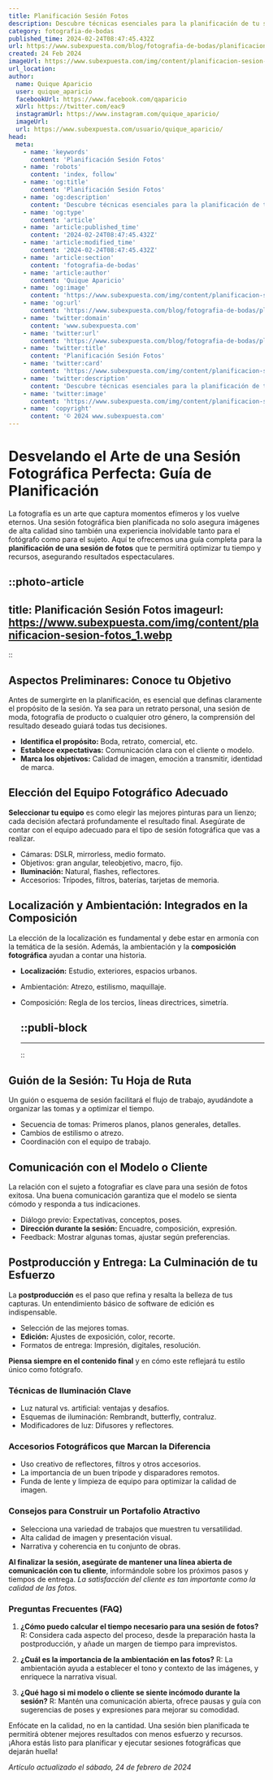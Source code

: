 ```yaml
---
title: Planificación Sesión Fotos
description: Descubre técnicas esenciales para la planificación de tu sesión de fotos y garantiza capturas impresionantes y profesionales.
category: fotografia-de-bodas
published_time: 2024-02-24T08:47:45.432Z
url: https://www.subexpuesta.com/blog/fotografia-de-bodas/planificacion-sesion-fotos
created: 24 Feb 2024
imageUrl: https://www.subexpuesta.com/img/content/planificacion-sesion-fotos_1.webp
url_location:
author:
  name: Quique Aparicio
  user: quique_aparicio
  facebookUrl: https://www.facebook.com/qaparicio
  xUrl: https://twitter.com/eac9
  instagramUrl: https://www.instagram.com/quique_aparicio/
  imageUrl: 
  url: https://www.subexpuesta.com/usuario/quique_aparicio/
head:
  meta:
    - name: 'keywords'
      content: 'Planificación Sesión Fotos'
    - name: 'robots'
      content: 'index, follow'
    - name: 'og:title'
      content: 'Planificación Sesión Fotos'
    - name: 'og:description'
      content: 'Descubre técnicas esenciales para la planificación de tu sesión de fotos y garantiza capturas impresionantes y profesionales.'
    - name: 'og:type'
      content: 'article'
    - name: 'article:published_time'
      content: '2024-02-24T08:47:45.432Z'
    - name: 'article:modified_time'
      content: '2024-02-24T08:47:45.432Z'
    - name: 'article:section'
      content: 'fotografia-de-bodas'
    - name: 'article:author'
      content: 'Quique Aparicio'
    - name: 'og:image'
      content: 'https://www.subexpuesta.com/img/content/planificacion-sesion-fotos_1.webp'
    - name: 'og:url'
      content: 'https://www.subexpuesta.com/blog/fotografia-de-bodas/planificacion-sesion-fotos'
    - name: 'twitter:domain'
      content: 'www.subexpuesta.com'
    - name: 'twitter:url'
      content: 'https://www.subexpuesta.com/blog/fotografia-de-bodas/planificacion-sesion-fotos'
    - name: 'twitter:title'
      content: 'Planificación Sesión Fotos'
    - name: 'twitter:card'
      content: 'https://www.subexpuesta.com/img/content/planificacion-sesion-fotos_1.webp'
    - name: 'twitter:description'
      content: 'Descubre técnicas esenciales para la planificación de tu sesión de fotos y garantiza capturas impresionantes y profesionales.'
    - name: 'twitter:image'
      content: 'https://www.subexpuesta.com/img/content/planificacion-sesion-fotos_1.webp'
    - name: 'copyright'
      content: '© 2024 www.subexpuesta.com'
---
```

# Desvelando el Arte de una Sesión Fotográfica Perfecta: Guía de Planificación

La fotografía es un arte que captura momentos efímeros y los vuelve eternos. Una sesión fotográfica bien planificada no solo asegura imágenes de alta calidad sino también una experiencia inolvidable tanto para el fotógrafo como para el sujeto. Aquí te ofrecemos una guía completa para la **planificación de una sesión de fotos** que te permitirá optimizar tu tiempo y recursos, asegurando resultados espectaculares.


::photo-article
---
title: Planificación Sesión Fotos
imageurl: https://www.subexpuesta.com/img/content/planificacion-sesion-fotos_1.webp
---
::


## Aspectos Preliminares: Conoce tu Objetivo

Antes de sumergirte en la planificación, es esencial que definas claramente el propósito de la sesión. Ya sea para un retrato personal, una sesión de moda, fotografía de producto o cualquier otro género, la comprensión del resultado deseado guiará todas tus decisiones. 

- **Identifica el propósito:** Boda, retrato, comercial, etc.
- **Establece expectativas:** Comunicación clara con el cliente o modelo.
- **Marca los objetivos:** Calidad de imagen, emoción a transmitir, identidad de marca.

## Elección del Equipo Fotográfico Adecuado

**Seleccionar tu equipo** es como elegir las mejores pinturas para un lienzo; cada decisión afectará profundamente el resultado final. Asegúrate de contar con el equipo adecuado para el tipo de sesión fotográfica que vas a realizar.

- Cámaras: DSLR, mirrorless, medio formato.
- Objetivos: gran angular, teleobjetivo, macro, fijo.
- **Iluminación:** Natural, flashes, reflectores.
- Accesorios: Trípodes, filtros, baterías, tarjetas de memoria.

## **Localización y Ambientación: Integrados en la Composición**

La elección de la localización es fundamental y debe estar en armonía con la temática de la sesión. Además, la ambientación y la **composición fotográfica** ayudan a contar una historia.

- **Localización:** Estudio, exteriores, espacios urbanos.
- Ambientación: Atrezo, estilismo, maquillaje.
- Composición: Regla de los tercios, líneas directrices, simetría.


  ::publi-block
  ---
  ---
  ::
  
  
## Guión de la Sesión: Tu Hoja de Ruta

Un guión o esquema de sesión facilitará el flujo de trabajo, ayudándote a organizar las tomas y a optimizar el tiempo.

- Secuencia de tomas: Primeros planos, planos generales, detalles.
- Cambios de estilismo o atrezo.
- Coordinación con el equipo de trabajo.

## **Comunicación con el Modelo o Cliente**

La relación con el sujeto a fotografiar es clave para una sesión de fotos exitosa. Una buena comunicación garantiza que el modelo se sienta cómodo y responda a tus indicaciones.

- Diálogo previo: Expectativas, conceptos, poses.
- **Dirección durante la sesión:** Encuadre, composición, expresión.
- Feedback: Mostrar algunas tomas, ajustar según preferencias.

## Postproducción y Entrega: La Culminación de tu Esfuerzo

La **postproducción** es el paso que refina y resalta la belleza de tus capturas. Un entendimiento básico de software de edición es indispensable.

- Selección de las mejores tomas.
- **Edición:** Ajustes de exposición, color, recorte.
- Formatos de entrega: Impresión, digitales, resolución.

**Piensa siempre en el contenido final** y en cómo este reflejará tu estilo único como fotógrafo.

### **Técnicas de Iluminación Clave**

- Luz natural vs. artificial: ventajas y desafíos.
- Esquemas de iluminación: Rembrandt, butterfly, contraluz.
- Modificadores de luz: Difusores y reflectores.

### Accesorios Fotográficos que Marcan la Diferencia

- Uso creativo de reflectores, filtros y otros accesorios.
- La importancia de un buen trípode y disparadores remotos.
- Funda de lente y limpieza de equipo para optimizar la calidad de imagen.

### Consejos para Construir un Portafolio Atractivo

- Selecciona una variedad de trabajos que muestren tu versatilidad.
- Alta calidad de imagen y presentación visual.
- Narrativa y coherencia en tu conjunto de obras.

**Al finalizar la sesión, asegúrate de mantener una línea abierta de comunicación con tu cliente**, informándole sobre los próximos pasos y tiempos de entrega. *La satisfacción del cliente es tan importante como la calidad de las fotos.*

### Preguntas Frecuentes (FAQ)

1. **¿Cómo puedo calcular el tiempo necesario para una sesión de fotos?**
   R: Considera cada aspecto del proceso, desde la preparación hasta la postproducción, y añade un margen de tiempo para imprevistos.

2. **¿Cuál es la importancia de la ambientación en las fotos?**
   R: La ambientación ayuda a establecer el tono y contexto de las imágenes, y enriquece la narrativa visual.

3. **¿Qué hago si mi modelo o cliente se siente incómodo durante la sesión?**
   R: Mantén una comunicación abierta, ofrece pausas y guía con sugerencias de poses y expresiones para mejorar su comodidad.

Enfócate en la calidad, no en la cantidad. Una sesión bien planificada te permitirá obtener mejores resultados con menos esfuerzo y recursos. ¡Ahora estás listo para planificar y ejecutar sesiones fotográficas que dejarán huella!

_Artículo actualizado el sábado, 24 de febrero de 2024_